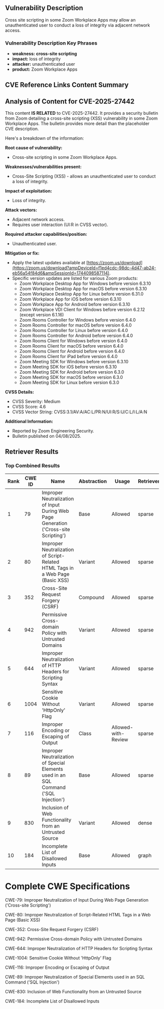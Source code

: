 ## Vulnerability Description
Cross site scripting in some Zoom Workplace Apps may allow an unauthenticated user to conduct a loss of integrity via adjacent network access.

### Vulnerability Description Key Phrases
- **weakness:** **cross-site scripting**
- **impact:** loss of integrity
- **attacker:** unauthenticated user
- **product:** Zoom Workplace Apps

## CVE Reference Links Content Summary
## Analysis of Content for CVE-2025-27442

This content **IS RELATED** to CVE-2025-27442. It provides a security bulletin from Zoom detailing a cross-site scripting (XSS) vulnerability in some Zoom Workplace Apps. The bulletin provides more detail than the placeholder CVE description.

Here's a breakdown of the information:

**Root cause of vulnerability:**

*   Cross-site scripting in some Zoom Workplace Apps.

**Weaknesses/vulnerabilities present:**

*   Cross-Site Scripting (XSS) - allows an unauthenticated user to conduct a loss of integrity.

**Impact of exploitation:**

*   Loss of integrity.

**Attack vectors:**

*   Adjacent network access.
*   Requires user interaction (UI:R in CVSS vector).

**Required attacker capabilities/position:**

*   Unauthenticated user.

**Mitigation or fix:**

*   Apply the latest updates available at [https://zoom.us/download](https://zoom.us/download?ampDeviceId=f1ed4cdc-98dc-4d47-ab24-eb56a54f84d6&ampSessionId=1744098587114).
*   Specific version updates are listed for various Zoom products:
    *   Zoom Workplace Desktop App for Windows before version 6.3.10
    *   Zoom Workplace Desktop App for macOS before version 6.3.10
    *   Zoom Workplace Desktop App for Linux before version 6.31.0
    *   Zoom Workplace App for iOS before version 6.3.10
    *   Zoom Workplace App for Android before version 6.3.10
    *   Zoom Workplace VDI Client for Windows before version 6.2.12 (except version 6.1.16)
    *   Zoom Rooms Controller for Windows before version 6.4.0
    *   Zoom Rooms Controller for macOS before version 6.4.0
    *   Zoom Rooms Controller for Linux before version 6.4.0
    *   Zoom Rooms Controller for Android before version 6.4.0
    *   Zoom Rooms Client for Windows before version 6.4.0
    *   Zoom Rooms Client for macOS before version 6.4.0
    *   Zoom Rooms Client for Android before version 6.4.0
    *   Zoom Rooms Client for iPad before version 6.4.0
    *   Zoom Meeting SDK for Windows before version 6.3.10
    *   Zoom Meeting SDK for iOS before version 6.3.10
    *   Zoom Meeting SDK for Android before version 6.3.0
    *   Zoom Meeting SDK for macOS before version 6.3.0
    *   Zoom Meeting SDK for Linux before version 6.3.0

**CVSS Details:**

*   CVSS Severity: Medium
*   CVSS Score: 4.6
*   CVSS Vector String: CVSS:3.1/AV:A/AC:L/PR:N/UI:R/S:U/C:L/I:L/A:N

**Additional Information:**

*   Reported by Zoom Engineering Security.
*   Bulletin published on 04/08/2025.

## Retriever Results

### Top Combined Results

| Rank | CWE ID | Name | Abstraction | Usage  | Retrievers | Individual Scores |
|------|--------|------|-------------|-------|------------|-------------------|
| 1 | 79 | Improper Neutralization of Input During Web Page Generation ('Cross-site Scripting') | Base | Allowed | sparse | 0.172 |
| 2 | 80 | Improper Neutralization of Script-Related HTML Tags in a Web Page (Basic XSS) | Variant | Allowed | sparse | 0.168 |
| 3 | 352 | Cross-Site Request Forgery (CSRF) | Compound | Allowed | sparse | 0.168 |
| 4 | 942 | Permissive Cross-domain Policy with Untrusted Domains | Variant | Allowed | sparse | 0.160 |
| 5 | 644 | Improper Neutralization of HTTP Headers for Scripting Syntax | Variant | Allowed | sparse | 0.151 |
| 6 | 1004 | Sensitive Cookie Without 'HttpOnly' Flag | Variant | Allowed | sparse | 0.147 |
| 7 | 116 | Improper Encoding or Escaping of Output | Class | Allowed-with-Review | sparse | 0.145 |
| 8 | 89 | Improper Neutralization of Special Elements used in an SQL Command ('SQL Injection') | Base | Allowed | sparse | 0.143 |
| 9 | 830 | Inclusion of Web Functionality from an Untrusted Source | Variant | Allowed | dense | 0.603 |
| 10 | 184 | Incomplete List of Disallowed Inputs | Base | Allowed | graph | 0.002 |



# Complete CWE Specifications

CWE-79: Improper Neutralization of Input During Web Page Generation ('Cross-site Scripting')

CWE-80: Improper Neutralization of Script-Related HTML Tags in a Web Page (Basic XSS)

CWE-352: Cross-Site Request Forgery (CSRF)

CWE-942: Permissive Cross-domain Policy with Untrusted Domains

CWE-644: Improper Neutralization of HTTP Headers for Scripting Syntax

CWE-1004: Sensitive Cookie Without 'HttpOnly' Flag

CWE-116: Improper Encoding or Escaping of Output

CWE-89: Improper Neutralization of Special Elements used in an SQL Command ('SQL Injection')

CWE-830: Inclusion of Web Functionality from an Untrusted Source

CWE-184: Incomplete List of Disallowed Inputs